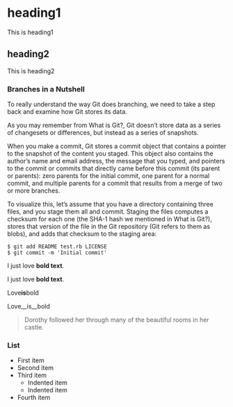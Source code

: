 # heading1

This is heading1

## heading2

This is heading2

### Branches in a Nutshell

To really understand the way Git does branching, we need to take a step back and examine how Git stores its data.

As you may remember from What is Git?, Git doesn’t store data as a series of changesets or differences, but instead as a series of snapshots.

When you make a commit, Git stores a commit object that contains a pointer to the snapshot of the content you staged. This object also contains the author’s name and email address, the message that you typed, and pointers to the commit or commits that directly came before this commit (its parent or parents): zero parents for the initial commit, one parent for a normal commit, and multiple parents for a commit that results from a merge of two or more branches.

To visualize this, let’s assume that you have a directory containing three files, and you stage them all and commit. Staging the files computes a checksum for each one (the SHA-1 hash we mentioned in What is Git?), stores that version of the file in the Git repository (Git refers to them as blobs), and adds that checksum to the staging area:

```
$ git add README test.rb LICENSE
$ git commit -m 'Initial commit'
```
I just love **bold text**.

I just love __bold text__.

Love**is**bold

Love__is__bold

> Dorothy followed her through many of the beautiful rooms in her castle.


### List

- First item
- Second item
- Third item
    - Indented item
    - Indented item
- Fourth item












